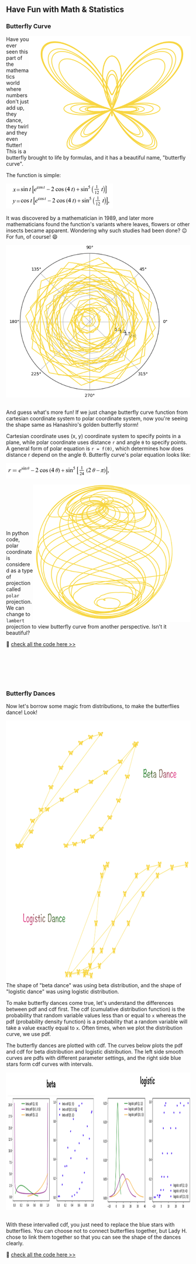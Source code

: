 ## Have Fun with Math & Statistics

### Butterfly Curve

<p>
<img align="right" src="https://github.com/lady-h-world/My_Garden/blob/main/images/Secret_Guest_images/single_butterfly.png" width="441" height="320" />

Have you ever seen this part of the mathematics world where numbers don't just add up, they dance, they twirl and they even flutter! This is a butterfly brought to life by formulas, and it has a beautiful name, "butterfly curve".

The function is simple:

<img src="https://github.com/lady-h-world/My_Garden/blob/main/images/Secret_Guest_images/butterfly_curve_formula.png" width="292" height="69" />

It was discovered by a mathematician in 1989, and later more mathematicians found the function's variants where leaves, flowers or other insects became apparent. Wondering why such studies had been done? 😉 For fun, of course! 😄

</p>

<p>
<img align="left" src="https://github.com/lady-h-world/My_Garden/blob/main/images/Secret_Guest_images/polar_butterfly_storm.png" width="512" height="417" />
<p>&nbsp;</p>

And guess what's more fun! If we just change butterfly curve function from cartesian coordinate system to polar coordinate system, now you're seeing the shape same as Hanashiro's golden butterfly storm!

Cartesian coordinate uses (x, y) coordinate system to specify points in a plane, while polar coordinate uses distance `r` and angle `θ` to specify points. A general form of polar equation is `r = f(θ)`, which determines how does distance r depend on the angle θ. Butterfly curve's polar equation looks like:

<img src="https://github.com/lady-h-world/My_Garden/blob/main/images/Secret_Guest_images/butterfly_curve_formula_polar.png" width="286" height="42" />

</p>

<p>
<img align="right" src="https://github.com/lady-h-world/My_Garden/blob/main/images/Secret_Guest_images/lambert_butterfly_storm.png" width="431" height="375" />
<p>&nbsp;</p>
<p>&nbsp;</p>
<p>&nbsp;</p>
<p>&nbsp;</p>

In python code, polar coordinate is considered as a type of projection called `polar` projection. We can change to `lambert` projection to view butterfly curve from another perspective. Isn't it beautiful?

🌻 [check all the code here >>][1] 

</p>
<p>&nbsp;</p>
<p>&nbsp;</p>
<p>&nbsp;</p>


### Butterfly Dances

Now let's borrow some magic from distributions, to make the butterflies dance! Look!

<img align="right" src="https://github.com/lady-h-world/My_Garden/blob/main/images/Secret_Guest_images/butterfly_dance.png" width="1026" height="714" />

The shape of "beta dance" was using beta distribution, and the shape of "logistic dance" was using logistic distribution.

To make butterfly dances come true, let's understand the differences between pdf and cdf first. The cdf (cumulative distribution function) is the probability that random variable values less than or equal to `x` whereas the pdf (probability density function) is a probability that a random variable will take a value exactly equal to `x`. Often times, when we plot the distribution curve, we use pdf.

The butterfly dances are plotted with cdf. The curves below plots the pdf and cdf for beta distribution and logistic distribution. The left side smooth curves are pdfs with different parameter settings, and the right side blue stars form cdf curves with intervals.

<img align="left" src="https://github.com/lady-h-world/My_Garden/blob/main/images/Secret_Guest_images/draft_dances.png" width="1242" height="376" />
<p>&nbsp;</p>

With these intervalled cdf, you just need to replace the blue stars with butterflies. You can choose not to connect butterflies together, but Lady H. chose to link them together so that you can see the shape of the dances clearly.

🌻 [check all the code here >>][1] 


[1]:https://github.com/lady-h-world/My_Garden/blob/main/code/secret_guest/math_stats/golden_butterfly.ipynb
